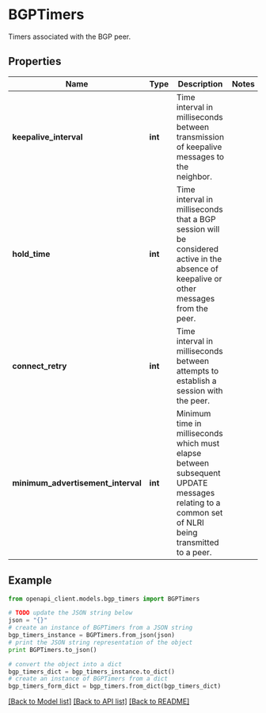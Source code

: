 # BGPTimers

Timers associated with the BGP peer.

## Properties

Name | Type | Description | Notes
------------ | ------------- | ------------- | -------------
**keepalive_interval** | **int** | Time interval in milliseconds between transmission of keepalive messages to the neighbor.  | 
**hold_time** | **int** | Time interval in milliseconds that a BGP session will be considered active in the absence of keepalive or other messages from the peer.  | 
**connect_retry** | **int** | Time interval in milliseconds between attempts to establish a session with the peer.  | 
**minimum_advertisement_interval** | **int** | Minimum time in milliseconds which must elapse between subsequent UPDATE messages relating to a common set of NLRI being transmitted to a peer.  | 

## Example

```python
from openapi_client.models.bgp_timers import BGPTimers

# TODO update the JSON string below
json = "{}"
# create an instance of BGPTimers from a JSON string
bgp_timers_instance = BGPTimers.from_json(json)
# print the JSON string representation of the object
print BGPTimers.to_json()

# convert the object into a dict
bgp_timers_dict = bgp_timers_instance.to_dict()
# create an instance of BGPTimers from a dict
bgp_timers_form_dict = bgp_timers.from_dict(bgp_timers_dict)
```
[[Back to Model list]](../README.md#documentation-for-models) [[Back to API list]](../README.md#documentation-for-api-endpoints) [[Back to README]](../README.md)


